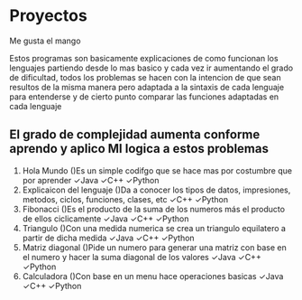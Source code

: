 # Proyectos
Me gusta el mango

Estos programas son basicamente explicaciones de como funcionan los lenguajes partiendo desde lo mas basico y cada vez ir aumentando el grado de dificultad, todos los problemas se hacen con la intencion de que sean resultos de la misma manera pero adaptada a la sintaxis de cada lenguaje para entenderse y de cierto punto comparar las funciones adaptadas en cada lenguaje

El grado de complejidad aumenta conforme aprendo y aplico MI logica a estos problemas
------------------------------------------------------------------------------------------------------------
1) Hola Mundo
    ()Es un simple codifgo que se hace mas por costumbre que por aprender
    ✓Java
    ✓C++
    ✓Python
2) Explicaicon del lenguaje
    ()Da a conocer los tipos de datos, impresiones, metodos, ciclos, funciones, clases, etc
    ✓C++
    ✓Python
3) Fibonacci
    ()Es el producto de la suma de los numeros más el producto de ellos ciclicamente
    ✓Java
    ✓C++
    ✓Python
4) Triangulo
    ()Con una medida numerica se crea un triangulo equilatero a partir de dicha medida
    ✓Java
    ✓C++
    ✓Python
5) Matriz diagonal
    ()Pide un numero para generar una matriz con base en el numero y hacer la suma diagonal de los valores
    ✓Java
    ✓C++
    ✓Python
6) Calculadora
    ()Con base en un menu hace operaciones basicas
    ✓Java
    ✓C++
    ✓Python
